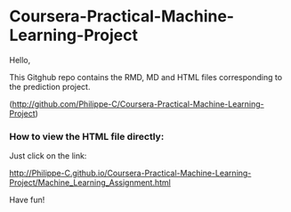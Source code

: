 # Coursera-Practical-Machine-Learning-Project

Hello,

This Gitghub repo contains the RMD, MD and HTML files corresponding to the prediction project.

(http://github.com/Philippe-C/Coursera-Practical-Machine-Learning-Project)


### How to view the HTML file directly:

Just click on the link:

http://Philippe-C.github.io/Coursera-Practical-Machine-Learning-Project/Machine_Learning_Assignment.html

Have fun!
